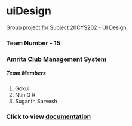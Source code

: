 # uiDesign
Group project for Subject 20CYS202 - UI Design

### Team Number - 15
### Amrita Club Management System

##### Team Members

<ol>
  <li> Gokul </li>
  <li> Ntin G R</li>
  <li> Suganth Sarvesh</li>
</ol>

### Click to view <a href="../uiDesign/documentation/documentation.md">documentation</a>
